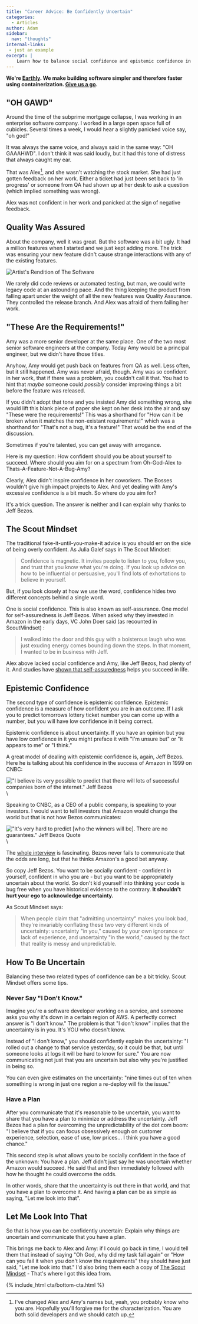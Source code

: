 ```yaml
---
title: "Career Advice: Be Confidently Uncertain"
categories:
  - Articles
author: Adam
sidebar:
  nav: "thoughts"
internal-links:
 - just an example
excerpt: |
    Learn how to balance social confidence and epistemic confidence in order to succeed in your career. Find out why being confidently uncertain can be a valuable mindset, and discover tips on how to navigate uncertainty with confidence.
---
```

**We're [Earthly](https://earthly.dev/). We make building software simpler and therefore faster using containerization. [Give us a go](/).**

## "OH GAWD"

Around the time of the subprime mortgage collapse, I was working in an enterprise software company. I worked in a large open space full of cubicles. Several times a week, I would hear a slightly panicked voice say, "oh god!"

It was always the same voice, and always said in the same way: "OH GAAAHWD". I don't think it was said loudly, but it had this tone of distress that always caught my ear.

That was Alex[^1], and she wasn't watching the stock market. She had just gotten feedback on her work. Either a ticket had just been set back to 'in progress' or someone from QA had shown up at her desk to ask a question (which implied something was wrong).

Alex was not confident in her work and panicked at the sign of negative feedback.

## Quality Was Assured

About the company, well it was great. But the software was a bit ugly. It had a million features when I started and we just kept adding more. The trick was ensuring your new feature didn't cause strange interactions with any of the existing features.

![Artist's Rendition of The Software]({{site.images}}{{page.slug}}/2450.png)

We rarely did code reviews or automated testing, but man, we could write legacy code at an astounding pace. And the thing keeping the product from falling apart under the weight of all the new features was Quality Assurance. They controlled the release branch. And Alex was afraid of them failing her work.

## "These Are the Requirements!"

Amy was a more senior developer at the same place. One of the two most senior software engineers at the company. Today Amy would be a principal engineer, but we didn't have those titles.

Anyhow, Amy would get push back on features from QA as well. Less often, but it still happened. Amy was never afraid, though. Amy was so confident in her work, that if there was a problem, you couldn't call it that. You had to hint that *maybe* someone could *possibly* consider improving things a bit before the feature was released.

If you didn't adopt that tone and you insisted Amy did something wrong, she would lift this blank piece of paper she kept on her desk into the air and say "These were the requirements!" This was a shorthand for "How can it be broken when it matches the non-existant requirements!" which was a shorthand for "That's not a bug, it's a feature!" That would be the end of the discussion.

Sometimes if you're talented, you can get away with arrogance.

Here is my question: How confident should you be about yourself to succeed. Where should you aim for on a spectrum from Oh-God-Alex to Thats-A-Feature-Not-A-Bug-Amy?

Clearly, Alex didn't inspire confidence in her coworkers. The Bosses wouldn't give high impact projects to Alex. And yet dealing with Amy's excessive confidence is a bit much. So where do you aim for?

It's a trick question. The answer is neither and I can explain why thanks to Jeff Bezos.

## The Scout Mindset

The traditional fake-it-until-you-make-it advice is you should err on the side of being overly confident. As Julia Galef says in The Scout Mindset:

> Confidence is magnetic. It invites people to listen to you, follow you, and trust that you know what you're doing. If you look up advice on how to be influential or persuasive, you'll find lots of exhortations to believe in yourself.

But, if you look closely at how we use the word, confidence hides two different concepts behind a single word.

One is social confidence. This is also known as self-assurance. One model for self-assuredness is Jeff Bezos. When asked why they invested in Amazon in the early days, VC John Doer said (as recounted in ScoutMindset) :

> I walked into the door and this guy with a boisterous laugh who was
just exuding energy comes bounding down the steps. In that moment, I wanted to be in business with Jeff.

Alex above lacked social confidence and Amy, like Jeff Bezos, had plenty of it. And studies have [shown that self-assuredness](https://doi.apa.org/doiLanding?doi=10.1037%2Fa0029395) helps you succeed in life.

## Epistemic Confidence

The second type of confidence is epistemic confidence. Epistemic confidence is a measure of how confident you are in an outcome. If I ask you to predict tomorrows lottery ticket number you can come up with a number, but you will have low confidence in it being correct.

Epistemic confidence is about uncertainty. If you have an opinion but you have low confidence in it you might preface it with "I'm unsure but" or "it appears to me" or "I think."

A great model of dealing with epistemic confidence is, again, Jeff Bezos. Here he is talking about his confidence in the success of Amazon in 1999 on CNBC:

!["I believe its very possible to predict that there will lots of successful companies born of the internet." Jeff Bezos]({{site.images}}{{page.slug}}/7600.png)\

Speaking to CNBC, as a CEO of a public company, is speaking to your investors. I would want to tell investors that Amazon would change the world but that is not how Bezos communicates:

!["It's very hard to predict [who the winners will be]. There are no guarantees." Jeff Bezos Quote]({{site.images}}{{page.slug}}/7650.png)\

The [whole interview](https://www.youtube.com/watch?v=GltlJO56S1g) is fascinating. Bezos never fails to communicate that the odds are long, but that he thinks Amazon's a good bet anyway.

So copy Jeff Bezos. You want to be socially confident - confident in yourself, confident in who you are - but you want to be appropriately uncertain about the world. So don't kid yourself into thinking your code is bug free when you have historical evidence to the contrary. **It shouldn't hurt your ego to acknowledge uncertainty.**

As Scout Mindset says:

> When people claim that "admitting uncertainty" makes you look bad, they're invariably conflating these two very different kinds of uncertainty: uncertainty "in you," caused by your own ignorance or lack of experience, and uncertainty "in the world," caused by the fact that reality is messy and unpredictable.

## How To Be Uncertain

Balancing these two related types of confidence can be a bit tricky. Scout Mindset offers some tips.

### Never Say "I Don't Know."

Imagine you're a software developer working on a service, and someone asks you why it's down in a certain region of AWS. A perfectly correct answer is "I don't know." The problem is that "I don't know" implies that the uncertainty is in you. It's YOU who doesn't know.

Instead of "I don't know," you should confidently explain the uncertainty: "I rolled out a change to that service yesterday, so it could be that, but until someone looks at logs it will be hard to know for sure." You are now communicating not just that you are uncertain but also why you're justified in being so.

You can even give estimates on the uncertainty: "nine times out of ten when something is wrong in just one region a re-deploy will fix the issue."

### Have a Plan

After you communicate that it's reasonable to be uncertain, you want to share that you have a plan to minimize or address the uncertainty. Jeff Bezos had a plan for overcoming the unpredictability of the dot com boom: "I believe that if you can focus obsessively enough on customer experience, selection,
ease of use, low prices... I think you have a good chance."

This second step is what allows you to be socially confident in the face of the unknown: You have a plan. Jeff didn't just say he was uncertain whether Amazon would succeed. He said that and then immediately followed with how he thought he could overcome the odds.

In other words, share that the uncertainty is out there in that world, and that you have a plan to overcome it. And having a plan can be as simple as saying, "Let me look into that".

## Let Me Look Into That

So that is how you can be confidently uncertain: Explain why things are uncertain and communicate that you have a plan.

This brings me back to Alex and Amy: if I could go back in time, I would tell them that instead of saying "Oh God, why did my task fail again" or "How can you fail it when you don't know the requirements" they should have just said, "Let me look into that." I'd also bring them each a copy of [The Scout Mindset](https://www.goodreads.com/book/show/42041926-the-scout-mindset) - That's where I got this idea from.

{% include_html cta/bottom-cta.html %}

[^1]: I've changed Alex and Amy's names but, yeah, you probably know who you are. Hopefully you'll forgive me for the characterization. You are both solid developers and we should catch up.
